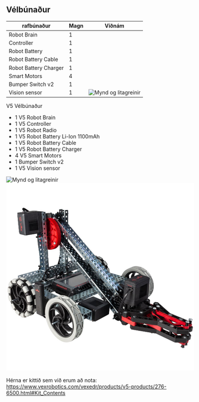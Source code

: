 ## Vélbúnaður
 | rafbúnaður | Magn | Viðnám |
  | --- | --- | --- |
  | Robot Brain | 1 |   | 
  | Controller | 1 |  |
  | Robot Battery | 1 |   |
  | Robot Battery Cable | 1 |   |
  | Robot Battery Charger |  1|   |
  | Smart Motors | 4 |   |
  | Bumper Switch v2 | 1 |   |
  | Vision sensor | 1 |  ![Mynd og litagreinir](./img/visionsensor.jpg) |
  
V5 Vélbúnaður
* 1 V5 Robot Brain
* 1 V5 Controller
* 1 V5 Robot Radio
* 1 V5 Robot Battery Li-Ion 1100mAh
* 1 V5 Robot Battery Cable
* 1 V5 Robot Battery Charger
* 4 V5 Smart Motors
* 1 Bumper Switch v2
* 1 V5 Vision sensor

![Mynd og litagreinir](./img/visionsensor.jpg)
![V5 robot](./img/V5robot.jpg)


Hérna er kittið sem við erum að nota:
https://www.vexrobotics.com/vexedr/products/v5-products/276-6500.html#Kit_Contents
